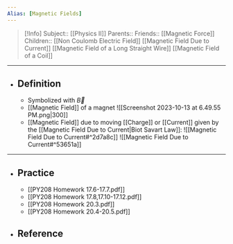 ```yaml
---
Alias: [Magnetic Fields]
---
```

> [!Info]
> Subject:: [[Physics II]]
> Parents:: 
> Friends:: [[Magnetic Force]] 
> Children:: [[Non Coulomb Electric Field]] [[Magnetic Field Due to Current]] [[Magnetic Field of a Long Straight Wire]] [[Magnetic Field of a Coil]] 
---
- ## Definition
	- Symbolized with $\vec{B}$
	- [[Magnetic Field]] of a magnet
	  ![[Screenshot 2023-10-13 at 6.49.55 PM.png|300]]
	- [[Magnetic Field]] due to moving [[Charge]] or [[Current]] given by the [[Magnetic Field Due to Current|Biot Savart Law]]:
	  ![[Magnetic Field Due to Current#^2d7a8c]]
	  ![[Magnetic Field Due to Current#^53651a]]
---
- ## Practice
	- [[PY208 Homework 17.6-17.7.pdf]]
	- [[PY208 Homework 17.8,17.10-17.12.pdf]]
	- [[PY208 Homework 20.3.pdf]]
	- [[PY208 Homework 20.4-20.5.pdf]]
- ## Reference